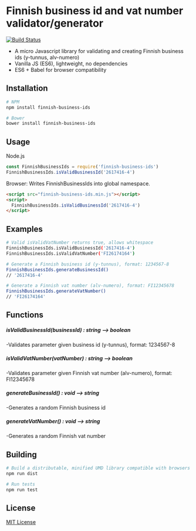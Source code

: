 Finnish business id and vat number validator/generator
======================================================

[![Build Status](https://travis-ci.org/vkomulai/finnish-business-ids.svg?branch=master)](https://travis-ci.org/vkomulai/finnish-business-ids)

- A micro Javascript library for validating and creating Finnish business ids (y-tunnus, alv-numero)
- Vanilla JS (ES6), lightweight, no dependencies
- ES6 + Babel for browser compatibility

Installation
------------

```sh
# NPM
npm install finnish-business-ids

# Bower
bower install finnish-business-ids
```

Usage
-----

Node.js

``` js
const FinnishBusinessIds = require('finnish-business-ids')
FinnishBusinessIds.isValidBusinessId('2617416-4')
```

Browser: Writes FinnishBusinessIds into global namespace.

``` html
<script src="finnish-business-ids.min.js"></script>
<script>
  FinnishBusinessIds.isValidBusinessId('2617416-4')
</script>

```

Examples
--------

```sh
# Valid isValidVatNumber returns true, allows whitespace
FinnishBusinessIds.isValidBusinessId('2617416-4')
FinnishBusinessIds.isValidVatNumber('FI26174164')
```

```sh
# Generate a Finnish business id (y-tunnus), format: 1234567-8
FinnishBusinessIds.generateBusinessId()
// '2617416-4'

# Generate a Finnish vat number (alv-numero), format: FI12345678
FinnishBusinessIds.generateVatNumber()
// 'FI26174164'
```

Functions
---------

##### isValidBusinessId(businessId) : string --> boolean
-Validates parameter given business id (y-tunnus), format: 1234567-8

##### isValidVatNumber(vatNumber) : string --> boolean
-Validates parameter given Finnish vat number (alv-numero), format: FI12345678

##### generateBusinessId() : void --> string
-Generates a random Finnish business id

##### generateVatNumber() : void --> string
-Generates a random Finnish vat number

Building
--------

```sh
# Build a distributable, minified UMD library compatible with browsers and Node
npm run dist

# Run tests
npm run test
```

License
-------
[MIT License](LICENSE)
